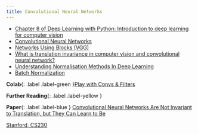 ```yaml
---
title: Convolutional Neural Networks
---
```


* [Chapter 8 of Deep Learning with Python: Introduction to deep learning for computer vision](https://fumdrive.um.ac.ir/index.php/s/tbdbtwzCkqbMoGD)
* [Convolutional Neural Networks](https://d2l.ai/chapter_convolutional-neural-networks/index.html)
* [Networks Using Blocks (VGG)](https://d2l.ai/chapter_convolutional-modern/vgg.html)
* [What is translation invariance in computer vision and convolutional neural network?](https://stats.stackexchange.com/questions/208936/what-is-translation-invariance-in-computer-vision-and-convolutional-neural-netwo)
* [Understanding Normalisation Methods In Deep Learning](https://analyticsindiamag.com/understanding-normalization-methods-in-deep-learning/)
* [Batch Normalization](https://d2l.ai/chapter_convolutional-modern/batch-norm.html)

**Colab**{: .label .label-green }[Play with Convs & Filters](https://colab.research.google.com/github/fum-cs/dl/blob/main/code/conv_play.ipynb)

**Further Reading**{: .label .label-yellow }

**Paper**{: .label .label-blue } [Convolutional Neural Networks Are Not Invariant to Translation, but They Can Learn to Be](https://jmlr.org/papers/v22/21-0019.html)

[Stanford, CS230](https://stanford.edu/~shervine/l/fa/teaching/cs-230/)